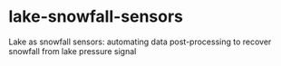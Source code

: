 # lake-snowfall-sensors
Lake as snowfall sensors: automating data post-processing to recover snowfall from lake pressure signal
